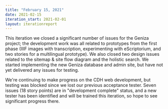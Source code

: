 ```yaml
---
title: "February 15, 2021"
date: 2021-02-15
iteration_start: 2021-02-01
layout: iterationreport
---
```


This iteration we closed a significant number of issues for the Geniza project; the development work was all related to prototypes from the first phase (IIIF images with transcription, experimenting with eScriptorium, and two stories for a multilingual prototype). We also closed two design issues related to the sitemap & site flow diagram and the holistic search. We started implementing the new Geniza database and admin site, but have not yet delivered any issues for testing.

We're continuing to make progress on the CDH web development, but testing was blocked since we lost our previous acceptance tester. Seven issues (18 story points) are in "development complete" status, and a new tester has been identified and will be trained this iteration, so hope to see significant progress there.





